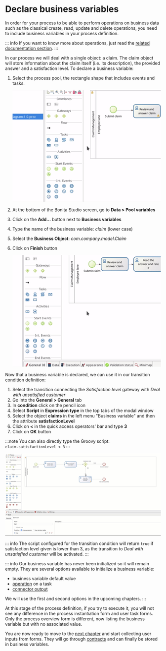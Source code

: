 # Declare business variables 

In order for your process to be able to perform operations on business data such as the classical create, read, update and delete operations, you need to include business variables in your process definition.

::: info
If you want to know more about operations, just read the [related documentation section](operations.md).
:::

In our process we will deal with a single object: a claim. The claim object will store information about the claim itself (i.e. its description), the provided answer and a satisfaction level. To declare a business variable:
1. Select the process pool, the rectangle shape that includes events and tasks.

   ![Select the pool](images/getting-started-tutorial/declare-business-variable/select-process-pool.gif)<!--{.img-responsive .img-thumbnail}-->

1. At the bottom of the Bonita Studio screen, go to **Data > Pool variables**
1. Click on the **Add...** button next to **Business variables**
1. Type the name of the business variable: _claim_ (lower case)
1. Select the **Business Object**: _com.company.model.Claim_
1. Click on **Finish** button

   ![Declare business variable](images/getting-started-tutorial/declare-business-variable/declare-business-variable.gif)<!--{.img-responsive .img-thumbnail}-->

Now that a business variable is declared, we can use it in our transition condition definition:
1. Select the transition connecting the _Satisfaction level_ gateway with _Deal with unsatisfied customer_
1. Go into the **General > General** tab
1. In **condition** click on the pencil icon
1. Select **Script** in **Expression type** in the top tabs of the modal window
1. Select the object **claims** in the left menu "Business variable" and then the attribute **satisfactionLevel** 
1. Click on **<** in the quick access operators' bar and type **3** 
1. Click on **OK** button

:::note
You can also directly type the Groovy script: `claim.satisfactionLevel < 3`
:::

   ![Define transition condition using business variable value](images/getting-started-tutorial/declare-business-variable/define-condition.gif)<!--{.img-responsive .img-thumbnail}-->

::: info
The script configured for the transition condition will return `true` if satisfaction level given is lower than 3, as the transition to _Deal with unsatisfied customer_ will be activated.
:::

::: info
Our business variable has never been initialized so it will remain empty. They are several options available to initialize a business variable:
- business variable default value
- [operation](operations.md) on a task
- [connector output](initialize-a-variable-from-a-database-without-scripting-or-java-code.md)

We will use the first and second options in the upcoming chapters.
:::

At this stage of the process definition, if you try to execute it, you will not see any difference in the process instantiation form and user task forms. Only the process overview form is different, now listing the business variable but with no associated value.

You are now ready to move to the [next chapter](declare-contracts.md) and start collecting user inputs from forms. They will go through [contracts](declare-contracts.md) and can finally be stored in business variables.
